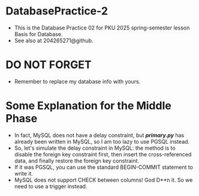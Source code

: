 # DatabasePractice-2
- This is the Database Practice 02 for PKU 2025 spring-semester lesson Basis for Database.
- See also at 204265271@github. 

# DO NOT FORGET
- Remember to replace my database info with yours.

# Some Explanation for the Middle Phase
- In fact, MySQL does not have a delay constraint, but ***primary.py*** has already been written in MySQL, so I am too lazy to use PGSQL instead.
- So, let's simulate the delay constraint in MySQL: the method is to disable the foreign key constraint first, then insert the cross-referenced data, and finally restore the foreign key constraint.
- If it was PGSQL, you can use the standard BEGIN-COMMIT statement to write it.
- MySQL does not support CHECK between columns! God D**n it. So we need to use a trigger instead.